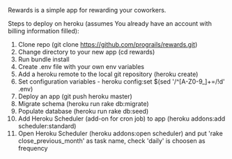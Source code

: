 Rewards is a simple app for rewarding your coworkers.

Steps to deploy on heroku (assumes You already have an account with billing information filled):
1. Clone repo (git clone https://github.com/prograils/rewards.git)
2. Change directory to your new app (cd rewards)
3. Run bundle install
4. Create .env file with your own env variables
5. Add a heroku remote to the local git repository (heroku create)
6. Set configuration variables - heroku config:set $(sed '/^[A-Z0-9_]\+=/!d' .env)
7. Deploy an app (git push heroku master)
8. Migrate schema (heroku run rake db:migrate)
9. Populate database (heroku run rake db:seed)
10. Add Heroku Scheduler (add-on for cron job) to app (heroku addons:add scheduler:standard)
11. Open Heroku Scheduler (heroku addons:open scheduler) and put 'rake close_previous_month' as task name, check 'daily' is choosen as frequency
